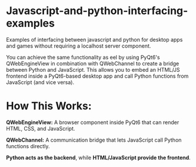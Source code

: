 # Javascript-and-python-interfacing-examples
Examples of interfacing between javascript and python for desktop apps and games without requiring a localhost server component.

You can achieve the same functionality as eel by using PyQt6's QWebEngineView in combination with QWebChannel to create a bridge between Python and JavaScript. 
This allows you to embed an HTML/JS frontend inside a PyQt6-based desktop app and call Python functions from JavaScript (and vice versa).

# How This Works:
**QWebEngineView:** A browser component inside PyQt6 that can render HTML, CSS, and JavaScript.

**QWebChannel:** A communication bridge that lets JavaScript call Python functions directly.

**Python acts as the backend**, while **HTML/JavaScript provide the frontend**.

